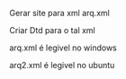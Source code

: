 Gerar site para xml arq.xml

Criar Dtd para o tal xml

arq.xml é legivel no windows

arq2.xml é legivel no ubuntu